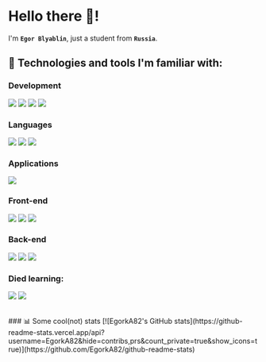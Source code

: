 # Hello there 👋!
I'm **`Egor Blyablin`**, just a student from **`Russia`**.<br>

## 🔧 Technologies and tools I'm familiar with:

### Development
<img src="https://img.shields.io/badge/OS-Windows%2011-08b0ec?logo=windows&logoColor=08b0ec&style=for-the-badge"/> <img src="https://img.shields.io/badge/Editor-VSCode-39a8f2?logo=visualstudiocode&logoColor=39a8f2&style=for-the-badge"/> <img src="https://img.shields.io/badge/ESLint-4B32C3?logo=eslint&style=for-the-badge"/> <img src="https://img.shields.io/badge/Webpack-grey?logo=webpack&style=for-the-badge"/>

### Languages
<img src="https://img.shields.io/badge/Python-3776ab?logo=python&logoColor=white&style=for-the-badge"/> <img src="https://img.shields.io/badge/JavaScript-grey?logo=javascript&style=for-the-badge"/> <img src="https://img.shields.io/badge/Arduino-00979D?logo=arduino&logoColor=white&style=for-the-badge"/>

### Applications
<img src="https://img.shields.io/badge/Qt-41CD52?logo=qt&logoColor=white&style=for-the-badge"/>

### Front-end
<img src="https://img.shields.io/badge/HTML-E34F26?logo=html5&logoColor=white&style=for-the-badge"/> <img src="https://img.shields.io/badge/CSS-1572B6?logo=css3&logoColor=white&style=for-the-badge"/> <img src="https://img.shields.io/badge/Sass-CC6699?logo=sass&logoColor=white&style=for-the-badge"/>

### Back-end
<img src="https://img.shields.io/badge/Django-44b78b?logo=django&style=for-the-badge"/> <img src="https://img.shields.io/badge/MySQL-4479a1?logo=mysql&logoColor=white&style=for-the-badge"/> <img src="https://img.shields.io/badge/SQLite-003B57?logo=sqlite&logoColor=white&style=for-the-badge"/>

### Died learning:
<img src="https://img.shields.io/badge/FastAPI-grey?logo=fastapi&style=for-the-badge"/> <img src="https://img.shields.io/badge/React-grey?logo=react&style=for-the-badge"/>

<br>
### 📊 Some cool(not) stats
[![EgorkA82's GitHub stats](https://github-readme-stats.vercel.app/api?username=EgorkA82&hide=contribs,prs&count_private=true&show_icons=true)](https://github.com/EgorkA82/github-readme-stats)
